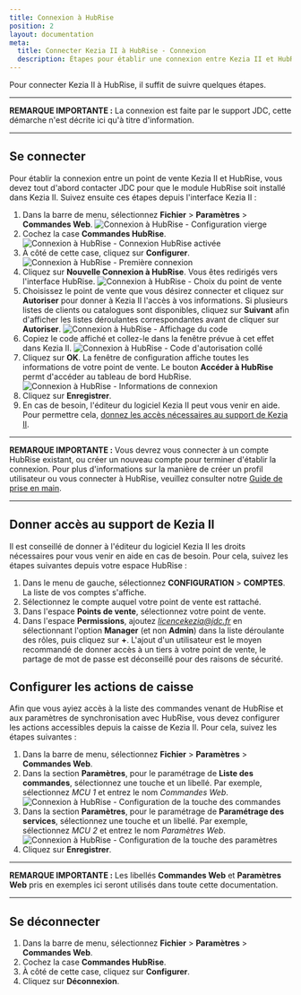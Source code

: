 ```yaml
---
title: Connexion à HubRise
position: 2
layout: documentation
meta:
  title: Connecter Kezia II à HubRise - Connexion
  description: Étapes pour établir une connexion entre Kezia II et HubRise. Connectez votre caisse et synchronisez vos données avec d'autres applications.
---
```


Pour connecter Kezia II à HubRise, il suffit de suivre quelques étapes.

---

**REMARQUE IMPORTANTE :** La connexion est faite par le support JDC, cette démarche n'est décrite ici qu'à titre d'information.

---

## Se connecter

Pour établir la connexion entre un point de vente Kezia II et HubRise, vous devez tout d'abord contacter JDC pour que le module HubRise soit installé dans Kezia II. Suivez ensuite ces étapes depuis l'interface Kezia II :

1. Dans la barre de menu, sélectionnez **Fichier** > **Paramètres** > **Commandes Web**.
   ![Connexion à HubRise - Configuration vierge](../images/002-fr-jdc-fenetre-configuration.png)
1. Cochez la case **Commandes HubRise**.
   ![Connexion à HubRise - Connexion HubRise activée](../images/003-fr-jdc-connexion-hubrise-activee.png)
1. À côté de cette case, cliquez sur **Configurer**.
   ![Connexion à HubRise - Première connexion](../images/004-fr-jdc-premiere-connexion.png)
1. Cliquez sur **Nouvelle Connexion à HubRise**. Vous êtes redirigés vers l'interface HubRise.
   ![Connexion à HubRise - Choix du point de vente](../images/005-fr-jdc-page-autorisation.png)
1. Choisissez le point de vente que vous désirez connecter et cliquez sur **Autoriser** pour donner à Kezia II l'accès à vos informations. Si plusieurs listes de clients ou catalogues sont disponibles, cliquez sur **Suivant** afin d'afficher les listes déroulantes correspondantes avant de cliquer sur **Autoriser**.
   ![Connexion à HubRise - Affichage du code](../images/006-fr-jdc-page-token.png)
1. Copiez le code affiché et collez-le dans la fenêtre prévue à cet effet dans Kezia II.
   ![Connexion à HubRise - Code d'autorisation collé](../images/007-fr-jdc-token-colle.png)
1. Cliquez sur **OK**. La fenêtre de configuration affiche toutes les informations de votre point de vente. Le bouton **Accéder à HubRise** permt d'accéder au tableau de bord HubRise.
   ![Connexion à HubRise - Informations de connexion](../images/008-fr-jdc-informations-connexion.png)
1. Cliquez sur **Enregistrer**.
1. En cas de besoin, l'éditeur du logiciel Kezia II peut vous venir en aide. Pour permettre cela, [donnez les accès nécessaires au support de Kezia II](/apps/kezia/connect-hubrise#donner-acc-s-au-support-de-kezia-ii).

---

**REMARQUE IMPORTANTE :** Vous devrez vous connecter à un compte HubRise existant, ou créer un nouveau compte pour terminer d'établir la connexion. Pour plus d'informations sur la manière de créer un profil utilisateur ou vous connecter à HubRise, veuillez consulter notre [Guide de prise en main](/docs/getting-started/).

---

## Donner accès au support de Kezia II

Il est conseillé de donner à l'éditeur du logiciel Kezia II les droits nécessaires pour vous venir en aide en cas de besoin. Pour cela, suivez les étapes suivantes depuis votre espace HubRise :

1. Dans le menu de gauche, sélectionnez **CONFIGURATION** > **COMPTES**. La liste de vos comptes s'affiche.
1. Sélectionnez le compte auquel votre point de vente est rattaché.
1. Dans l'espace **Points de vente**, sélectionnez votre point de vente.
1. Dans l'espace **Permissions**, ajoutez *licencekezia@jdc.fr* en sélectionnant l'option **Manager** (et non **Admin**) dans la liste déroulante des rôles, puis cliquez sur **+**. L'ajout d'un utilisateur est le moyen recommandé de donner accès à un tiers à votre point de vente, le partage de mot de passe est déconseillé pour des raisons de sécurité.

## Configurer les actions de caisse

Afin que vous ayiez accès à la liste des commandes venant de HubRise et aux paramètres de synchronisation avec HubRise, vous devez configurer les actions accessibles depuis la caisse de Kezia II. Pour cela, suivez les étapes suivantes :

1. Dans la barre de menu, sélectionnez **Fichier** > **Paramètres** > **Commandes Web**.
1. Dans la section **Paramètres**, pour le paramétrage de **Liste des commandes**, sélectionnez une touche et un libellé. Par exemple, sélectionnez *MCU 1* et entrez le nom *Commandes Web*.
   ![Connexion à HubRise - Configuration de la touche des commandes](../images/009-fr-jdc-configuration-touche-commandes.png)
1. Dans la section **Paramètres**, pour le paramétrage de **Paramétrage des services**, sélectionnez une touche et un libellé. Par exemple, sélectionnez *MCU 2* et entrez le nom *Paramètres Web*.
   ![Connexion à HubRise - Configuration de la touche des paramètres](../images/010-fr-jdc-configuration-touche-parametres.png)
1. Cliquez sur **Enregistrer**.

---

**REMARQUE IMPORTANTE :** Les libellés **Commandes Web** et **Paramètres Web** pris en exemples ici seront utilisés dans toute cette documentation.

---

## Se déconnecter

1. Dans la barre de menu, sélectionnez **Fichier** > **Paramètres** > **Commandes Web**.
1. Cochez la case **Commandes HubRise**.
1. À côté de cette case, cliquez sur **Configurer**.
1. Cliquez sur **Déconnexion**.